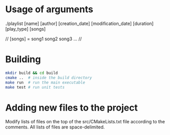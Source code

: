 # Usage of arguments
./playlist [name] [author] [creation_date] [modification_date]
        [duration] [play_type] [songs]

// [songs] = song1 song2 song3 ... //

# Building

```bash
mkdir build && cd build
cmake ..  # inside the build directory
make run  # run the main executable
make test # run unit tests
```

# Adding new files to the project
Modify lists of files on the top of the src/CMakeLists.txt file according to the
comments. All lists of files are space-delimited.
